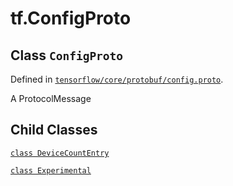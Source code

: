 <div itemscope itemtype="http://developers.google.com/ReferenceObject">
<meta itemprop="name" content="tf.ConfigProto" />
<meta itemprop="property" content="DeviceCountEntry"/>
<meta itemprop="property" content="Experimental"/>
</div>

# tf.ConfigProto

## Class `ConfigProto`





Defined in [`tensorflow/core/protobuf/config.proto`](https://www.tensorflow.org/code/tensorflow/core/protobuf/config.proto).

A ProtocolMessage

## Child Classes
[`class DeviceCountEntry`](../tf/ConfigProto/DeviceCountEntry.md)

[`class Experimental`](../tf/ConfigProto/Experimental.md)

